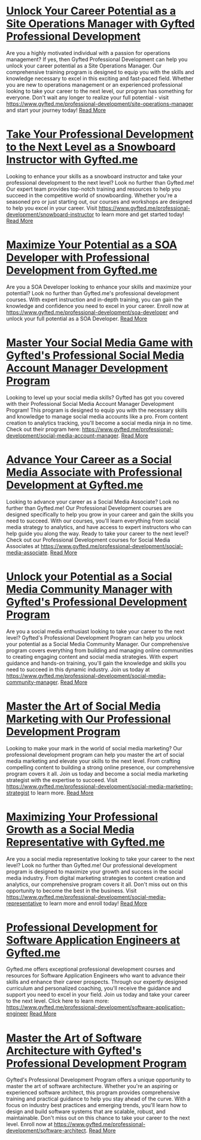 # [Unlock Your Career Potential as a Site Operations Manager with Gyfted Professional Development](https://www.gyfted.me/professional-development/site-operations-manager)

Are you a highly motivated individual with a passion for operations management? If yes, then Gyfted Professional Development can help you unlock your career potential as a Site Operations Manager. Our comprehensive training program is designed to equip you with the skills and knowledge necessary to excel in this exciting and fast-paced field. Whether you are new to operations management or an experienced professional looking to take your career to the next level, our program has something for everyone. Don't wait any longer to realize your full potential - visit https://www.gyfted.me/professional-development/site-operations-manager and start your journey today! [Read More](https://www.gyfted.me/professional-development/site-operations-manager)

# [Take Your Professional Development to the Next Level as a Snowboard Instructor with Gyfted.me](https://www.gyfted.me/professional-development/snowboard-instructor)

Looking to enhance your skills as a snowboard instructor and take your professional development to the next level? Look no further than Gyfted.me! Our expert team provides top-notch training and resources to help you succeed in the competitive world of snowboarding. Whether you're a seasoned pro or just starting out, our courses and workshops are designed to help you excel in your career. Visit https://www.gyfted.me/professional-development/snowboard-instructor to learn more and get started today! [Read More](https://www.gyfted.me/professional-development/snowboard-instructor)

# [Maximize Your Potential as a SOA Developer with Professional Development from Gyfted.me](https://www.gyfted.me/professional-development/soa-developer)

Are you a SOA Developer looking to enhance your skills and maximize your potential? Look no further than Gyfted.me's professional development courses. With expert instruction and in-depth training, you can gain the knowledge and confidence you need to excel in your career. Enroll now at https://www.gyfted.me/professional-development/soa-developer and unlock your full potential as a SOA Developer. [Read More](https://www.gyfted.me/professional-development/soa-developer)

# [Master Your Social Media Game with Gyfted's Professional Social Media Account Manager Development Program](https://www.gyfted.me/professional-development/social-media-account-manager)

Looking to level up your social media skills? Gyfted has got you covered with their Professional Social Media Account Manager Development Program! This program is designed to equip you with the necessary skills and knowledge to manage social media accounts like a pro. From content creation to analytics tracking, you'll become a social media ninja in no time. Check out their program here: https://www.gyfted.me/professional-development/social-media-account-manager. [Read More](https://www.gyfted.me/professional-development/social-media-account-manager)

# [Advance Your Career as a Social Media Associate with Professional Development at Gyfted.me](https://www.gyfted.me/professional-development/social-media-associate)

Looking to advance your career as a Social Media Associate? Look no further than Gyfted.me! Our Professional Development courses are designed specifically to help you grow in your career and gain the skills you need to succeed. With our courses, you'll learn everything from social media strategy to analytics, and have access to expert instructors who can help guide you along the way. Ready to take your career to the next level? Check out our Professional Development courses for Social Media Associates at https://www.gyfted.me/professional-development/social-media-associate. [Read More](https://www.gyfted.me/professional-development/social-media-associate)

# [Unlock your Potential as a Social Media Community Manager with Gyfted's Professional Development Program](https://www.gyfted.me/professional-development/social-media-community-manager)

Are you a social media enthusiast looking to take your career to the next level? Gyfted's Professional Development Program can help you unlock your potential as a Social Media Community Manager. Our comprehensive program covers everything from building and managing online communities to creating engaging content and social media strategies. With expert guidance and hands-on training, you'll gain the knowledge and skills you need to succeed in this dynamic industry. Join us today at https://www.gyfted.me/professional-development/social-media-community-manager. [Read More](https://www.gyfted.me/professional-development/social-media-community-manager)

# [Master the Art of Social Media Marketing with Our Professional Development Program](https://www.gyfted.me/professional-development/social-media-marketing-strategist)

Looking to make your mark in the world of social media marketing? Our professional development program can help you master the art of social media marketing and elevate your skills to the next level. From crafting compelling content to building a strong online presence, our comprehensive program covers it all. Join us today and become a social media marketing strategist with the expertise to succeed. Visit https://www.gyfted.me/professional-development/social-media-marketing-strategist to learn more. [Read More](https://www.gyfted.me/professional-development/social-media-marketing-strategist)

# [Maximizing Your Professional Growth as a Social Media Representative with Gyfted.me](https://www.gyfted.me/professional-development/social-media-representative)

Are you a social media representative looking to take your career to the next level? Look no further than Gyfted.me! Our professional development program is designed to maximize your growth and success in the social media industry. From digital marketing strategies to content creation and analytics, our comprehensive program covers it all. Don't miss out on this opportunity to become the best in the business. Visit https://www.gyfted.me/professional-development/social-media-representative to learn more and enroll today! [Read More](https://www.gyfted.me/professional-development/social-media-representative)

# [Professional Development for Software Application Engineers at Gyfted.me](https://www.gyfted.me/professional-development/software-application-engineer)

Gyfted.me offers exceptional professional development courses and resources for Software Application Engineers who want to advance their skills and enhance their career prospects. Through our expertly designed curriculum and personalized coaching, you'll receive the guidance and support you need to excel in your field. Join us today and take your career to the next level. Click here to learn more: https://www.gyfted.me/professional-development/software-application-engineer [Read More](https://www.gyfted.me/professional-development/software-application-engineer)

# [Master the Art of Software Architecture with Gyfted's Professional Development Program](https://www.gyfted.me/professional-development/software-architect)

Gyfted's Professional Development Program offers a unique opportunity to master the art of software architecture. Whether you're an aspiring or experienced software architect, this program provides comprehensive training and practical guidance to help you stay ahead of the curve. With a focus on industry best practices and emerging trends, you'll learn how to design and build software systems that are scalable, robust, and maintainable. Don't miss out on this chance to take your career to the next level. Enroll now at https://www.gyfted.me/professional-development/software-architect. [Read More](https://www.gyfted.me/professional-development/software-architect)

